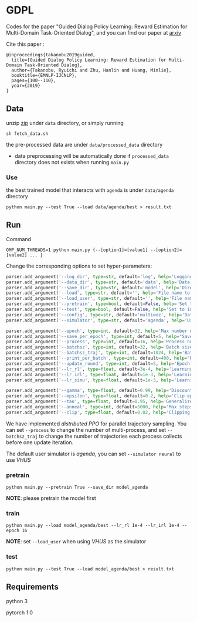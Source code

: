 # GDPL
Codes for the paper "Guided Dialog Policy Learning: Reward Estimation for Multi-Domain Task-Oriented Dialog", and you can find our paper at [arxiv](https://arxiv.org/abs/1908.10719)

Cite this paper :

```
@inproceedings{takanobu2019guided,
  title={Guided Dialog Policy Learning: Reward Estimation for Multi-Domain Task-Oriented Dialog},
  author={Takanobu, Ryuichi and Zhu, Hanlin and Huang, Minlie},
  booktitle={EMNLP-IJCNLP},
  pages={100--110},
  year={2019}
}
```

## Data

unzip [zip](https://drive.google.com/open?id=18TYwvoA1viGtOPbj-15KlGJYxXOjnhrr) under `data` directory, or simply running

```
sh fetch_data.sh
```

the pre-processed data are under `data/processed_data` directory

- data preprocessing will be automatically done if `processed_data` directory does not exists when running `main.py`

### Use

the best trained model that interacts with `agenda` is under `data/agenda` directory

```
python main.py --test True --load data/agenda/best > result.txt
```

## Run

Command

```
OMP_NUM_THREADS=1 python main.py {--[option1]=[value1] --[option2]=[value2] ... }
```

Change the corresponding options to set hyper-parameters:

```python
parser.add_argument('--log_dir', type=str, default='log', help='Logging directory')
parser.add_argument('--data_dir', type=str, default='data', help='Data directory')
parser.add_argument('--save_dir', type=str, default='model', help='Directory to store model')
parser.add_argument('--load', type=str, default='', help='File name to load trained model')
parser.add_argument('--load_user', type=str, default='', help='File name to load user simulator')
parser.add_argument('--pretrain', type=bool, default=False, help='Set to pretrain')
parser.add_argument('--test', type=bool, default=False, help='Set to inference')
parser.add_argument('--config', type=str, default='multiwoz', help='Dataset to use')
parser.add_argument('--simulator', type=str, default='agenda', help='User simulator to use')

parser.add_argument('--epoch', type=int, default=32, help='Max number of epoch')
parser.add_argument('--save_per_epoch', type=int, default=5, help="Save model every XXX epoches")
parser.add_argument('--process', type=int, default=16, help='Process number')
parser.add_argument('--batchsz', type=int, default=32, help='Batch size')
parser.add_argument('--batchsz_traj', type=int, default=1024, help='Batch size to collect trajectories')
parser.add_argument('--print_per_batch', type=int, default=400, help="Print log every XXX batches")
parser.add_argument('--update_round', type=int, default=5, help='Epoch num for inner loop of PPO')
parser.add_argument('--lr_rl', type=float, default=3e-4, help='Learning rate of dialog policy')
parser.add_argument('--lr_irl', type=float, default=1e-3, help='Learning rate of reward estimator')
parser.add_argument('--lr_simu', type=float, default=1e-3, help='Learning rate of user simulator')

parser.add_argument('--gamma', type=float, default=0.99, help='Discounted factor')
parser.add_argument('--epsilon', type=float, default=0.2, help='Clip epsilon of ratio r(theta)')
parser.add_argument('--tau', type=float, default=0.95, help='Generalized advantage estimation')
parser.add_argument('--anneal', type=int, default=5000, help='Max steps for annealing')
parser.add_argument('--clip', type=float, default=0.02, help='Clipping parameter on WGAN')
```

We have implemented *distributed PPO* for parallel trajectory sampling. You can set ```--process``` to change the number of multi-process, and set ```--batchsz_traj``` to change the number of trajectories each process collects before one update iteration.

The default user simulator is *agenda*, you can set ```--simulator neural``` to use *VHUS*

### pretrain

```
python main.py --pretrain True --save_dir model_agenda
```

**NOTE**: please pretrain the model first

### train

```
python main.py --load model_agenda/best --lr_rl 1e-4 --lr_irl 1e-4 --epoch 16
```
**NOTE**: set ```--load_user``` when using *VHUS* as the simulator

### test

```
python main.py --test True --load model_agenda/best > result.txt
```

## Requirements

python 3

pytorch 1.0

